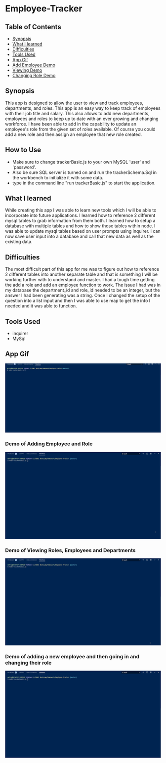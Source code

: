 # Employee-Tracker

## Table of Contents

- [Synopsis](#Synopsis)
- [What I learned](#What-I-learned)
- [Difficulties](#Difficulties)
- [Tools Used](#Tools-Used)
- [App Gif](#App-Gif)
- [Add Employee Demo](#Demo-of-Adding-Employee-and-Role)
- [Viewing Demo](#Demo-of-Viewing-Roles,-Employees-and-Departments)
- [Changing Role Demo](#Demo-of-adding-a-new-employee-and-then-going-in-and-changing-their-role)

## Synopsis 
This app is designed to allow the user to view and track employees, departments, and roles. This app is an easy way to keep track of employees with their job title and salary. This also allows to add new departments, employees and roles to keep up to date with an ever growing and changing workforce. I have been able to add in the capability to update an employee's role from the given set of roles available. Of course you could add a new role and then assign an employee that new role created. 

## How to Use
- Make sure to change trackerBasic.js to your own MySQL 'user' and 'password'.
- Also be sure SQL server is turned on and run the trackerSchema.Sql in the workbench to initialize it with some data.
- type in the command line "run trackerBasic.js" to start the application.

## What I learned
While creating this app I was able to learn new tools which I will be able to incorporate into future applications. I learned how to reference 2 different mysql tables to grab information from them both. I learned how to setup a database with multiple tables and how to show those tables within node. I was able to update mysql tables based on user prompts using inquirer. I can now save user input into a database and call that new data as well as the existing data.

## Difficulties
The most difficult part of this app for me was to figure out how to reference 2 different tables into another separate table and that is something I will be working further with to understand and master. I had a tough time getting the add a role and add an employee function to work. The issue I had was in my database the department_id and role_id needed to be an integer, but the answer I had been generating was a string. Once I changed the setup of the question into a list input and then I was able to use map to get the info I needed and it was able to function.

## Tools Used
- inquirer
- MySql
## App Gif
![Gif of Application](/gifs/employeeAppDemo.gif)

### Demo of Adding Employee and Role
![Gif of addDemo](/gifs/addDemo.gif)

### Demo of Viewing Roles, Employees and Departments
![Gif of viewDemo](/gifs/viewDemo.gif)

### Demo of adding a new employee and then going in and changing their role
![Gif of updateRole](/gifs/updateRole.gif)


